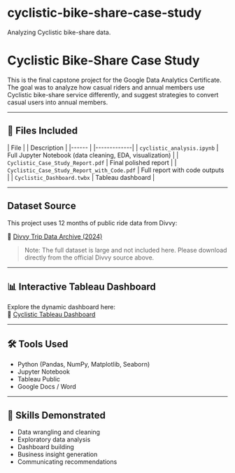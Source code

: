 # cyclistic-bike-share-case-study
Analyzing Cyclistic bike-share data.

#  Cyclistic Bike-Share Case Study

This is the final capstone project for the Google Data Analytics Certificate. The goal was to analyze how casual riders and annual members use Cyclistic bike-share service differently, and suggest strategies to convert casual users into annual members.

---

## 📁 Files Included

| File  |                                               | Description |
|------ |                                               |-------------|
| `cyclistic_analysis.ipynb`                            | Full Jupyter Notebook (data cleaning, EDA, visualization) |
| `Cyclistic_Case_Study_Report.pdf`                     | Final polished report |
| `Cyclistic_Case_Study_Report_with_Code.pdf`           | Full report with code outputs |
| `Cyclistic_Dashboard.twbx`                            |  Tableau dashboard |

---

## Dataset Source

This project uses 12 months of public ride data from Divvy:

🔗 [Divvy Trip Data Archive (2024)](https://divvy-tripdata.s3.amazonaws.com/index.html)

> Note: The full dataset is large and not included here. Please download directly from the official Divvy source above.

---

## 📊 Interactive Tableau Dashboard

Explore the dynamic dashboard here:  
🔗 [Cyclistic Tableau Dashboard](https://public.tableau.com/views/Cyclistic_Dashboard_17467570245440/Dashboard1?:language=en-US&publish=yes&:sid=&:redirect=auth&:display_count=n&:origin=viz_share_link)

---

## 🛠 Tools Used

- Python (Pandas, NumPy, Matplotlib, Seaborn)
- Jupyter Notebook
- Tableau Public
- Google Docs / Word

---

## 📌 Skills Demonstrated

- Data wrangling and cleaning  
- Exploratory data analysis  
- Dashboard building  
- Business insight generation  
- Communicating recommendations



